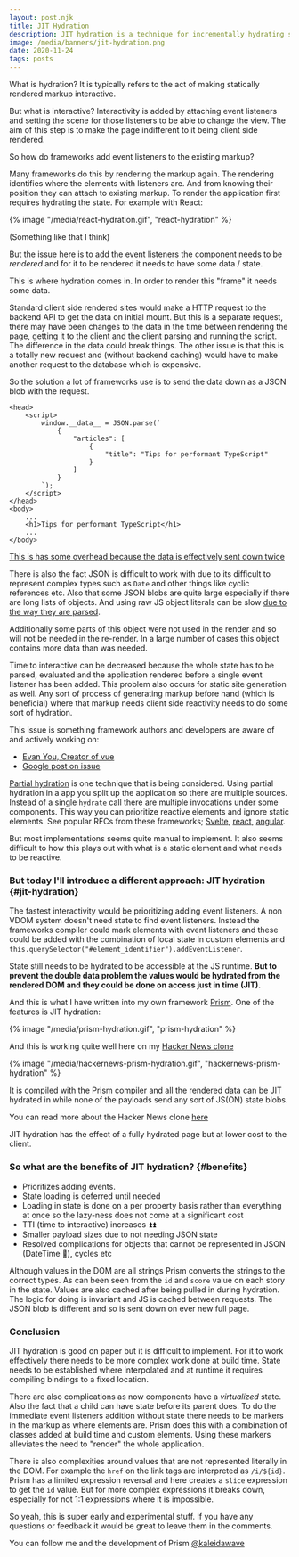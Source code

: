 ```yaml
---
layout: post.njk
title: JIT Hydration
description: JIT hydration is a technique for incrementally hydrating state from the HTML when building universally rendered sites
image: /media/banners/jit-hydration.png
date: 2020-11-24
tags: posts
---
```


What is hydration? It is typically refers to the act of making statically rendered markup interactive.

But what is interactive? Interactivity is added by attaching event listeners and setting the scene for those listeners to be able to change the view. The aim of this step is to make the page indifferent to it being client side rendered.

So how do frameworks add event listeners to the existing markup?

Many frameworks do this by rendering the markup again. The rendering identifies where the elements with listeners are. And from knowing their position they can attach to existing markup. To render the application first requires hydrating the state. For example with React:

{% image "/media/react-hydration.gif", "react-hydration" %}

(Something like that I think)

But the issue here is to add the event listeners the component needs to be *rendered* and for it to be rendered it needs to have some data / state.

This is where hydration comes in. In order to render this "frame" it needs some data.

Standard client side rendered sites would make a HTTP request to the backend API to get the data on initial mount. But this is a separate request, there may have been changes to the data in the time between rendering the page, getting it to the client and the client parsing and running the script. The difference in the data could break things. The other issue is that this is a totally new request and (without backend caching) would have to make another request to the database which is expensive.

So the solution a lot of frameworks use is to send the data down as a JSON blob with the request.

```html{data-highlight=6,15}
<head>
    <script>
        window.__data__ = JSON.parse(`
            {
                "articles": [
                    {
                        "title": "Tips for performant TypeScript"
                    }
                ]
            }
        `);
    </script>
</head>
<body>
    ...
    <h1>Tips for performant TypeScript</h1>
    ...
</body>
```

[This is has some overhead because the data is effectively sent down twice](https://youtu.be/CQaDl9Fu0W0?t=365)

There is also the fact JSON is difficult to work with due to its difficult to represent complex types such as `Date` and other things like cyclic references etc. Also that some JSON blobs are quite large especially if there are long lists of objects. And using raw JS object literals can be slow [due to the way they are parsed](https://www.youtube.com/watch?v=ff4fgQxPaO0).

Additionally some parts of this object were not used in the render and so will not be needed in the re-render. In a large number of cases this object contains more data than was needed.

Time to interactive can be decreased because the whole state has to be parsed, evaluated and the application rendered before a single event listener has been added. This problem also occurs for static site generation as well. Any sort of process of generating markup before hand (which is beneficial) where that markup needs client side reactivity needs to do some sort of hydration.

This issue is something framework authors and developers are aware of and actively working on:

- [Evan You, Creator of vue](https://twitter.com/youyuxi/status/1274834284826763265)
- [Google post on issue](https://developers.google.com/web/updates/2019/02/rendering-on-the-web#rehydration-issues)

[Partial hydration](https://medium.com/@luke_schmuke/how-we-achieved-the-best-web-performance-with-partial-hydration-20fab9c808d5#94ad) is one technique that is being considered. Using partial hydration in a app you split up the application so there are multiple sources. Instead of a single `hydrate` call there are multiple invocations under some components. This way you can prioritize reactive elements and ignore static elements. See popular RFCs from these frameworks; [Svelte](https://github.com/sveltejs/svelte/issues/4308), [react](https://github.com/facebook/react/pull/14717), [angular](https://github.com/angular/angular/issues/13446).

But most implementations seems quite manual to implement. It also seems difficult to how this plays out with what is a static element and what needs to be reactive.

### But today I'll introduce a different approach: JIT hydration {#jit-hydration}

The fastest interactivity would be prioritizing adding event listeners. A non VDOM system doesn't need state to find event listeners. Instead the frameworks compiler could mark elements with event listeners and these could be added with the combination of local state in custom elements and `this.querySelector("#element_identifier").addEventListener`.

State still needs to be hydrated to be accessible at the JS runtime. **But to prevent the double data problem the values would be hydrated from the rendered DOM and they could be done on access just in time (JIT)**.

And this is what I have written into my own framework [Prism](https://github.com/kaleidawave/prism). One of the features is JIT hydration:

{% image "/media/prism-hydration.gif", "prism-hydration" %}

And this is working quite well here on my [Hacker News clone](https://github.com/kaleidawave/hackernews-prism)

{% image "/media/hackernews-prism-hydration.gif", "hackernews-prism-hydration" %}

It is compiled with the Prism compiler and all the rendered data can be JIT hydrated in while none of the payloads send any sort of JS(ON) state blobs.

You can read more about the Hacker News clone [here](/posts/hackernews-clone-prism-rust)

JIT hydration has the effect of a fully hydrated page but at lower cost to the client.

### So what are the benefits of JIT hydration? {#benefits}

- Prioritizes adding events.
- State loading is deferred until needed
- Loading in state is done on a per property basis rather than everything at once so the lazy-ness does not come at a significant cost
- TTI (time to interactive) increases ⏫⏫
- Smaller payload sizes due to not needing JSON state
- Resolved complications for objects that cannot be represented in JSON (DateTime 👀), cycles etc

Although values in the DOM are all strings Prism converts the strings to the correct types. As can been seen from the `id` and `score` value on each story in the state. Values are also cached after being pulled in during hydration. The logic for doing is invariant and JS is cached between requests. The JSON blob is different and so is sent down on ever new full page.

### Conclusion

JIT hydration is good on paper but it is difficult to implement. For it to work effectively there needs to be more complex work done at build time. State needs to be established where interpolated and at runtime it requires compiling bindings to a fixed location.

There are also complications as now components have a *virtualized* state. Also the fact that a child can have state before its parent does. To do the immediate event listeners addition without state there needs to be markers in the markup as where elements are. Prism does this with a combination of classes added at build time and custom elements. Using these markers alleviates the need to "render" the whole application.

There is also complexities around values that are not represented literally in the DOM. For example the `href` on the link tags are interpreted as `/i/${id}`. Prism has a limited expression reversal and here creates a `slice` expression to get the `id` value. But for more complex expressions it breaks down, especially for not 1:1 expressions where it is impossible.

So yeah, this is super early and experimental stuff. If you have any questions or feedback it would be great to leave them in the comments.

You can follow me and the development of Prism [@kaleidawave](https://twitter.com/kaleidawave)
